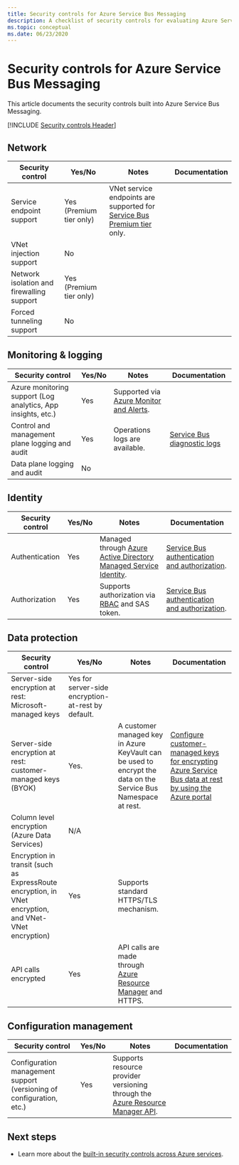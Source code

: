 ```yaml
---
title: Security controls for Azure Service Bus Messaging
description: A checklist of security controls for evaluating Azure Service Bus Messaging
ms.topic: conceptual
ms.date: 06/23/2020
---
```


# Security controls for Azure Service Bus Messaging

This article documents the security controls built into Azure Service Bus Messaging.

[!INCLUDE [Security controls Header](../../includes/security-controls-header.md)]

## Network

| Security control | Yes/No | Notes | Documentation |
|---|---|--|--|
| Service endpoint support| Yes (Premium tier only) | VNet service endpoints are supported for [Service Bus Premium tier](service-bus-premium-messaging.md) only. |  |
| VNet injection support| No | |  |
| Network isolation and firewalling support| Yes (Premium tier only) |  |  |
| Forced tunneling support| No |  |  |

## Monitoring & logging

| Security control | Yes/No | Notes| Documentation |
|---|---|--|--|
| Azure monitoring support (Log analytics, App insights, etc.)| Yes | Supported via [Azure Monitor and Alerts](service-bus-metrics-azure-monitor.md). |  |
| Control and management plane logging and audit| Yes | Operations logs are available.  | [Service Bus diagnostic logs](service-bus-diagnostic-logs.md) |
| Data plane logging and audit| No |  |

## Identity

| Security control | Yes/No | Notes| Documentation |
|---|---|--|--|
| Authentication| Yes | Managed through [Azure Active Directory Managed Service Identity](service-bus-managed-service-identity.md).| [Service Bus authentication and authorization](service-bus-authentication-and-authorization.md). |
| Authorization| Yes | Supports authorization via [RBAC](authenticate-application.md) and SAS token. | [Service Bus authentication and authorization](service-bus-authentication-and-authorization.md). |

## Data protection

| Security control | Yes/No | Notes | Documentation |
|---|---|--|--|
| Server-side encryption at rest: Microsoft-managed keys |  Yes for server-side encryption-at-rest by default. |  |  |
| Server-side encryption at rest: customer-managed keys (BYOK) | Yes. | A customer managed key in Azure KeyVault can be used to encrypt the data on the Service Bus Namespace at rest. | [Configure customer-managed keys for encrypting Azure Service Bus data at rest by using the Azure portal](configure-customer-managed-key.md)  |
| Column level encryption (Azure Data Services)| N/A | |   |
| Encryption in transit (such as ExpressRoute encryption, in VNet encryption, and VNet-VNet encryption)| Yes | Supports standard HTTPS/TLS mechanism. |   |
| API calls encrypted| Yes | API calls are made through [Azure Resource Manager](../azure-resource-manager/index.yml) and HTTPS. |   |

## Configuration management

| Security control | Yes/No | Notes| Documentation |
|---|---|--|--|
| Configuration management support (versioning of configuration, etc.)| Yes | Supports resource provider versioning through the [Azure Resource Manager API](/rest/api/resources/).|   |

## Next steps

- Learn more about the [built-in security controls across Azure services](../security/fundamentals/security-controls.md).

